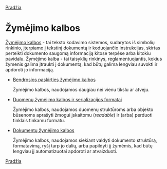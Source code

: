 <!-- markdownlint-disable-next-line MD041 -->
[Pradžia](../index.md)

<style>
    img {
        background-color: white !important;
        height: 1rem;
    }
</style>

# Žymėjimo kalbos

[Žymėjimo kalbos](https://en.wikipedia.org/wiki/Markup_language) - tai teksto kodavimo sistemos, sudarytos iš simbolių rinkinio, įterpiamo į tekstinį dokumentą ir koduojančio instrukcijas, skirtas perteikti dokumento saugomą informaciją kitose terpėse arba kitokiu pavidalu. Žymėjimo kalba - tai taisyklių rinkinys, reglamentuojantis, kokius žymenis galima įtraukti į dokumentą, kad būtų galima lengviau suvokti ir apdoroti jo informaciją.

* [Bendrosios paskirties žymėjimo kalbos](index-general.md)

    Žymėjimo kalbos, naudojamos daugiau nei vienu tikslu ar atveju.

* [Duomenų žymėjimo kalbos ir serializacijos formatai](index-data.md)

    Žymėjimo kalbos, naudojamos duomenų struktūroms arba objekto būsenoms aprašyti žmogui įskaitomu (*readable*) ir (arba) perduoti tinklais tinkamu formatu.

* [Dokumentų žymėjimo kalbos](index-doc.md)

    Žymėjimo kalbos, naudojamos siekiant valdyti dokumento struktūrą, formatavimą, ryšį tarp jo dalių, arba papildyti jį žymėmis, kad būtų lengviau jį automatizuotai apdoroti ar atvaizduoti.

[Pradžia](../index.md)
